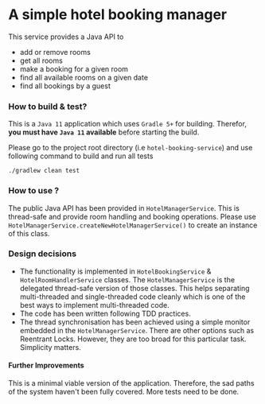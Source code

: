 # A simple hotel booking manager

This service provides a Java API to 
* add or remove rooms
* get all rooms
* make a booking for a given room
* find all available rooms on a given date
* find all bookings by a guest

### How to build & test?
This is a `Java 11` application which uses `Gradle 5+` for building. Therefor, **you must have `Java 11` available** before starting the build.

Please go to the project root directory (i.e `hotel-booking-service`) and use following command to build and run all tests

`./gradlew clean test`

### How to use ?
The public Java API has been provided in `HotelManagerService`. This is thread-safe and provide room handling and booking operations. Please use `HotelManagerService.createNewHotelManagerService()` to create an instance of this class.

### Design decisions
* The functionality is implemented in `HotelBookingService` & `HotelRoomHandlerService` classes. The `HotelManagerService` is the delegated thread-safe version of those classes. This helps separating multi-threaded and single-threaded code cleanly which is one of the best ways to implement multi-threaded code.
* The code has been written following TDD practices.
* The thread synchronisation has been achieved using a simple monitor embedded in the `HotelManagerService`. There are other options such as Reentrant Locks. However, they are too broad for this particular task. Simplicity matters.

#### Further Improvements
This is a minimal viable version of the application. Therefore, the sad paths of the system haven't been fully covered. More tests need to be done. 
